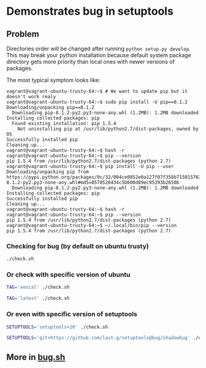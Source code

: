 # Demonstrates bug in setuptools

## Problem

Directories order will be changed after running `python setup.py develop`. This may break your python installation because default system package directory gets more priority than local ones with newer versions of packages.

The most typical symptom looks like:
```console
vagrant@vagrant-ubuntu-trusty-64:~$ # We want to update pip but it doesn't work realy
vagrant@vagrant-ubuntu-trusty-64:~$ sudo pip install -U pip==8.1.2
Downloading/unpacking pip==8.1.2
  Downloading pip-8.1.2-py2.py3-none-any.whl (1.2MB): 1.2MB downloaded
Installing collected packages: pip
  Found existing installation: pip 1.5.4
    Not uninstalling pip at /usr/lib/python2.7/dist-packages, owned by OS
Successfully installed pip
Cleaning up...
vagrant@vagrant-ubuntu-trusty-64:~$ hash -r
vagrant@vagrant-ubuntu-trusty-64:~$ pip --version
pip 1.5.4 from /usr/lib/python2.7/dist-packages (python 2.7)
vagrant@vagrant-ubuntu-trusty-64:~$ pip install -U pip --user
Downloading/unpacking pip from https://pypi.python.org/packages/9c/32/004ce0852e0a127f07f358b715015763273799bd798956fa930814b60f39/pip-8.1.2-py2.py3-none-any.whl#md5=0570520434c5b600d89ec95393b2650b
  Downloading pip-8.1.2-py2.py3-none-any.whl (1.2MB): 1.2MB downloaded
Installing collected packages: pip
Successfully installed pip
Cleaning up...
vagrant@vagrant-ubuntu-trusty-64:~$ hash -r
vagrant@vagrant-ubuntu-trusty-64:~$ pip --version
pip 1.5.4 from /usr/lib/python2.7/dist-packages (python 2.7)
vagrant@vagrant-ubuntu-trusty-64:~$ ~/.local/bin/pip --version
pip 1.5.4 from /usr/lib/python2.7/dist-packages (python 2.7)
```

### Checking for bug (by default on ubuntu trusty)
```bash
./check.sh
```

### Or check with specific version of ubuntu
```bash
TAG='xenial' ./check.sh
```

```bash
TAG='latest' ./check.sh
```

### Or even with specific version of setuptools
```bash
SETUPTOOLS='setuptools<20' ./check.sh
```

```bash
SETUPTOOLS='git+https://github.com/last-g/setuptools@bug/shadowbug' ./check.sh
```

## More in [bug.sh](bug.sh)
